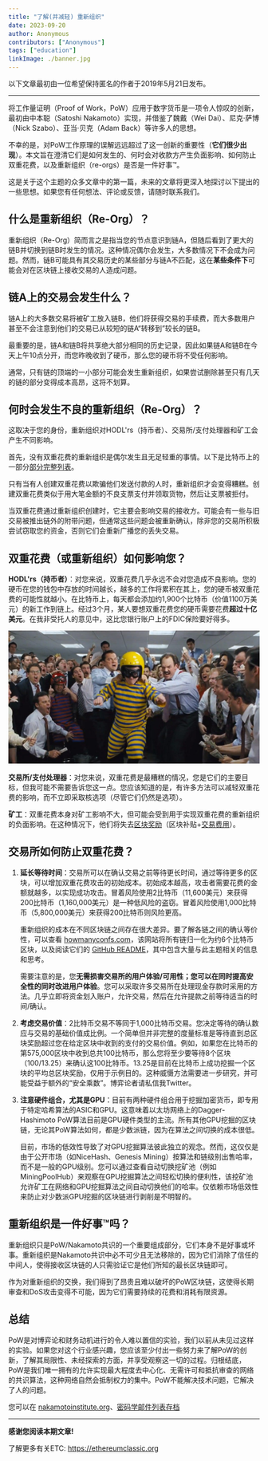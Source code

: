 ```yaml
---
title: "了解(并减轻) 重新组织"
date: 2023-09-20
author: Anonymous
contributors: ["Anonymous"]
tags: ["education"]
linkImage: ./banner.jpg
---
```


以下文章最初由一位希望保持匿名的作者于2019年5月21日发布。

---

将工作量证明（Proof of Work，PoW）应用于数字货币是一项令人惊叹的创新，最初由中本聪（Satoshi Nakamoto）实现，并借鉴了魏戴（Wei Dai）、尼克·萨博（Nick Szabo）、亚当·贝克（Adam Back）等许多人的思想。

不幸的是，对PoW工作原理的误解远远超过了这一创新的重要性（**它们很少出现**）。本文旨在澄清它们是如何发生的、何时会对收款方产生负面影响、如何防止双重花费，以及重新组织（re-orgs）是否是一件好事™。

这是关于这个主题的众多文章中的第一篇，未来的文章将更深入地探讨以下提出的一些思想。如果您有任何想法、评论或反馈，请随时联系我们。

## 什么是重新组织（Re-Org）？

重新组织（Re-Org）简而言之是指当您的节点意识到链A，但随后看到了更大的链B并切换到链B时发生的情况。这种情况偶尔会发生，大多数情况下不会成为问题。然而，链B可能具有其交易历史的某些部分与链A不匹配，这在**某些条件下**可能会对在区块链上接收交易的人造成问题。

## 链A上的交易会发生什么？

链A上的大多数交易将被矿工放入链B，他们将获得交易的手续费，而大多数用户甚至不会注意到他们的交易已从较短的链A“转移到”较长的链B。

最重要的是，链A和链B将共享绝大部分相同的历史记录，因此如果链A和链B在今天上午10点分开，而您昨晚收到了硬币，那么您的硬币将不受任何影响。

通常，只有链的顶端的一小部分可能会发生重新组织，如果尝试删除甚至只有几天的链的部分变得成本高昂，这将不划算。

## 何时会发生不良的重新组织（Re-Org）？

这取决于您的身份，重新组织对HODL'rs（持币者）、交易所/支付处理器和矿工会产生不同影响。

首先，没有双重花费的重新组织是偶尔发生且无足轻重的事情。以下是比特币上的一部分[部分完整列表](http://web.archive.org/web/20190529192405/https://www.blockchain.com/btc/orphaned-blocks)。

只有当有人创建双重花费以欺骗他们发送付款的人时，重新组织才会变得糟糕。创建双重花费类似于用大笔金额的不良支票支付并领取货物，然后让支票被拒付。

当双重花费通过重新组织创建时，它主要会影响交易的接收方。可能会有一些与旧交易被推出链外的附带问题，但通常这些问题会被重新确认，除非您的交易所积极尝试窃取您的资金，否则它们会重新广播您的丢失交易。

## 双重花费（或重新组织）如何影响您？

**HODL'rs（持币者）**：对您来说，双重花费几乎永远不会对您造成不良影响。您的硬币在您的钱包中存放的时间越长，越多的工作将累积在其上，您的硬币被双重花费的可能性就越小。在比特币上，每天都会添加约1,900个比特币（价值1100万美元）的新工作到链上。经过3个月，某人要想双重花费您的硬币需要花费**超过十亿美元**。在我非受托人的意见中，这比您银行账户上的FDIC保险要好得多。

![安全第一。](banner.jpg)

**交易所/支付处理器**：对您来说，双重花费是最糟糕的情况，您是它们的主要目标，但我可能不需要告诉您这一点。您应该知道的是，有许多方法可以减轻双重花费的影响，而不立即采取核选项（尽管它们仍然是选项）。

**矿工**：双重花费本身对矿工影响不大，但可能会受到用于实现双重花费的重新组织的负面影响。在这种情况下，他们将失去[区块奖励](http://web.archive.org/web/20190529192405/https://bitcoin.org/en/glossary/block-reward)（区块补贴+[交易费用](http://web.archive.org/web/20190529192405/https://bitcoin.org/en/glossary/transaction-fee)）。

## 交易所如何防止双重花费？

1. **延长等待时间**：交易所可以在确认交易之前等待更长时间，通过等待更多的区块，可以增加双重花费攻击的初始成本。初始成本越高，攻击者需要花费的金额就越多，以实现成功攻击。冒着风险使用2比特币（11,600美元）来获得200比特币（1,160,000美元）是一种低风险的盗窃。冒着风险使用1,000比特币（5,800,000美元）来获得200比特币则风险更高。

   重新组织的成本在不同区块链之间存在很大差异。要了解各链之间的确认等价性，可以查看 [howmanyconfs.com](http://web.archive.org/web/20190529192405/https://howmanyconfs.com/)，该网站将所有链归一化为约6个比特币区块，以及阅读它们的 [GitHub README](http://web.archive.org/web/20190529192405/https://github.com/lukechilds/howmanyconfs.com#how-are-these-values-calculated)，其中包含大量与此主题相关的信息和思考。

   需要注意的是，您**无需损害交易所的用户体验/可用性；您可以在同时提高安全性的同时改进用户体验**。您可以采取许多交易所在处理现金存款时采用的方法。几乎立即将资金划入账户，允许交易，然后在允许提款之前等待适当的时间/确认。

2. **考虑交易价值**：2比特币交易不等同于1,000比特币交易。您决定等待的确认数应与交易的基础价值成比例。一个简单但并非完整的度量标准是等待直到总区块奖励超过您在给定区块中收到的支付的交易价值。例如，如果您在比特币的第575,000区块中收到总共100比特币，那么您将至少要等待8个区块（100/13.25）来确认这100比特币。13.25是目前在比特币上成功挖掘一个区块的平均总区块奖励，仅用于示例目的。这种威慑方法需要进一步研究，并可能受益于额外的“安全乘数”。博弈论者请私信我Twitter。

3. **注意硬件组合，尤其是GPU**：目前有两种硬件组合用于挖掘加密货币，即专用于特定哈希算法的ASIC和GPU。这意味着以太坊网络上的Dagger-Hashimoto PoW算法目前是GPU硬件类型的主流。所有其他GPU挖掘的区块链，无论其PoW算法如何，都是少数派链，因为在算法之间切换的成本很低。

   目前，市场的低效性导致了对GPU挖掘算法彼此独立的观念。然而，这仅仅是由于公开市场（如NiceHash、Genesis Mining）按算法和链级别出售哈率，而不是一般的GPU级别。您可以通过查看自动切换挖矿池（例如MiningPoolHub）来观察在GPU挖掘算法之间轻松切换的便利性，该挖矿池允许矿工在网络和GPU挖掘算法之间自动切换他们的哈率。仅依赖市场低效性来防止对少数派GPU挖掘的区块链进行剥削是不明智的。

## 重新组织是一件好事™吗？

重新组织只是PoW/Nakamoto共识的一个重要组成部分，它们本身不是好事或坏事。重新组织是Nakamoto共识中必不可少且无法移除的，因为它们消除了信任的中间人，使得接收区块链的人只需验证它是他们所知的最长区块链即可。

作为对重新组织的交换，我们得到了昂贵且难以破坏的PoW区块链，这使得长期审查和DoS攻击变得不可能，因为它们需要持续的花费和消耗有限资源。

## 总结

PoW是对博弈论和财务动机进行的令人难以置信的实验，我们以前从未见过这样的实验。如果您对这个行业感兴趣，您应该至少付出一些努力来了解PoW的创新，了解其局限性、未经探索的方面，并享受观察这一切的过程。归根结底，PoW是我们唯一拥有的允许实现最大程度去中心化、无需许可和抵抗审查的网络的共识算法，这种网络自然会抵制权力的集中。PoW不能解决技术问题，它解决了人的问题。

您可以在 [nakamotoinstitute.org](http://web.archive.org/web/20190529192405/https://nakamotoinstitute.org/)、[密码学邮件列表存档](http://web.archive.org/web/201905291924)

---

**感谢您阅读本期文章!**

了解更多有关ETC: https://ethereumclassic.org
